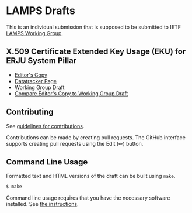 # LAMPS Drafts

This is an individual submission that is supposed to be submitted to IETF [LAMPS Working Group](https://datatracker.ietf.org/wg/lamps/).

## X.509 Certificate Extended Key Usage (EKU) for ERJU System Pillar

* [Editor's Copy](https://HBrock.github.io/eu-rail-keyusages/#go.draft-brockhaus-lamps-automation-keyusages.html)
* [Datatracker Page](https://datatracker.ietf.org/doc/draft-brockhaus-lamps-automation-keyusages)
* [Working Group Draft](https://datatracker.ietf.org/doc/html/draft-brockhaus-lamps-automation-keyusages)
* [Compare Editor's Copy to Working Group Draft](https://HBrock.github.io/eu-rail-keyusages/#go.draft-brockhaus-lamps-automation-keyusages.diff)


## Contributing

See 
[guidelines for contributions](https://github.com/HBrock/eu-rail-keyusages/blob/main/CONTRIBUTING.md).

Contributions can be made by creating pull requests.
The GitHub interface supports creating pull requests using the Edit (✏) button.


## Command Line Usage

Formatted text and HTML versions of the draft can be built using `make`.

```sh
$ make
```

Command line usage requires that you have the necessary software installed.  See
[the instructions](https://github.com/martinthomson/i-d-template/blob/main/doc/SETUP.md).

